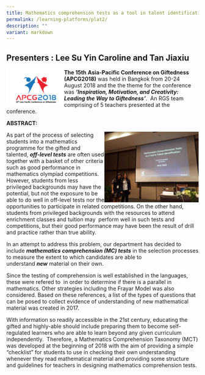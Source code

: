 ```yaml
---
title: Mathematics comprehension tests as a tool in talent identification
permalink: /learning-platforms/plat2/
description: ""
variant: markdown
---
```



## Presenters : Lee Su Yin Caroline and Tan Jiaxiu

<img src="/images/apcg 2018 logo.png" style="width:30%" align="left">

**The 15th**&nbsp;**Asia-Pacific Conference on Giftedness (APCG2018)**&nbsp;was held in Bangkok from 20-24 August 2018 and the the theme for the conference was&nbsp;**_‘Inspiration, Motivation, and Creativity: Leading the Way to Giftedness’_**.&nbsp;&nbsp;An RGS team comprising of 5 teachers presented at the conference.

**ABSTRACT:**

<img src="/images/APCG math.jpg" style="width:49%" align="right">

As part of the process of selecting students into a mathematics programme for the gifted and talented,&nbsp;**_off-level tests_**&nbsp;are often used together with a basket of other criteria such as good performance in mathematics olympiad competitions. However, students from less privileged backgrounds may have the potential, but not the exposure to be able to do well in off-level tests nor the opportunities to participate in related competitions. On the other hand, students from privileged backgrounds with the resources to attend enrichment classes and tuition may &nbsp;perform well in such tests and competitions, but their good performance may have been the result of drill and practice rather than true ability.

In an attempt to address this problem, our department has decided to include&nbsp;**_mathematics comprehension (MC) tests_**&nbsp;in the selection processes to measure the extent to which candidates are able to understand&nbsp;**_new_**&nbsp;material on their own. &nbsp;

Since the testing of comprehension is well established in the languages, these were refered to &nbsp;in order to determine if there is a parallel in mathematics. Other strategies including the Frayar Model was also considered. Based on these references, a list of the types of questions that can be posed to collect evidence of understanding of new mathematical material was created in 2017.

With information so readily accessible in the 21st&nbsp;century, educating the gifted and highly-able should include preparing them to become self-regulated learners who are able to learn beyond any given curriculum independently. &nbsp;Therefore, a Mathematics Comprehension Taxonomy (MCT) was developed at the beginning of 2018 with the aim of providing a simple “checklist” for students to use in checking their own understanding whenever they read mathematical material and providing some structure and guidelines for teachers in designing mathematics comprehension tests.